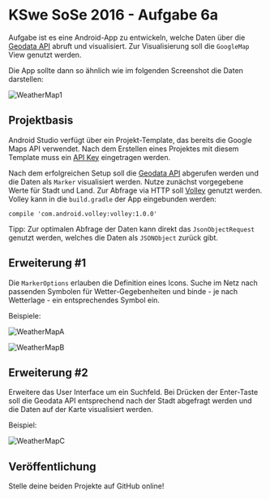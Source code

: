 # KSwe SoSe 2016 - Aufgabe 6a

Aufgabe ist es eine Android-App zu entwickeln, welche Daten über die
[Geodata API](http://geoapi-kswe2016.rhcloud.com/) abruft und visualisiert. Zur Visualisierung soll die `GoogleMap` View genutzt werden.

Die App sollte dann so ähnlich wie im folgenden Screenshot die Daten darstellen:

![WeatherMap1](android-weather-map.png)

## Projektbasis

Android Studio verfügt über ein Projekt-Template, das bereits die Google Maps API
verwendet. Nach dem Erstellen eines Projektes mit diesem Template muss ein
[API Key](https://developers.google.com/maps/documentation/android-api/signup)
eingetragen werden.

Nach dem erfolgreichen Setup soll die
[Geodata API](http://geoapi-kswe2016.rhcloud.com/) abgerufen werden und die Daten
als `Marker` visualisiert werden. Nutze zunächst vorgegebene Werte für Stadt
und Land. Zur Abfrage via HTTP soll
[Volley]() genutzt werden. Volley kann in die `build.gradle` der App eingebunden
werden:

```
compile 'com.android.volley:volley:1.0.0'
```

Tipp: Zur optimalen Abfrage der Daten kann direkt das `JsonObjectRequest`
genutzt werden, welches die Daten als `JSONObject` zurück gibt.

## Erweiterung #1

Die `MarkerOptions` erlauben die Definition eines Icons. Suche im Netz nach
passenden Symbolen für Wetter-Gegebenheiten und binde - je nach Wetterlage -
ein entsprechendes Symbol ein.

Beispiele:

![WeatherMapA](android-weather-map_a.png)

![WeatherMapB](android-weather-map_b.png)

## Erweiterung #2

Erweitere das User Interface um ein Suchfeld. Bei Drücken der Enter-Taste soll
die Geodata API entsprechend nach der Stadt abgefragt werden und die Daten
auf der Karte visualisiert werden.

Beispiel:

![WeatherMapC](android-weather-map_c.png)

## Veröffentlichung

Stelle deine beiden Projekte auf GitHub online!

